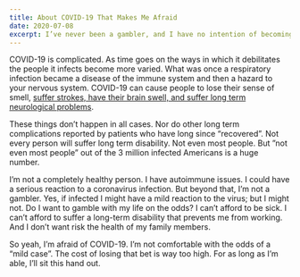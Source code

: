 ```yaml
---
title: About COVID-19 That Makes Me Afraid
date: 2020-07-08
excerpt: I’ve never been a gambler, and I have no intention of becoming one now.
---
```

<span class="dropcap">C</span>OVID-19 is complicated. As time goes on the ways in which it debilitates the people it infects become more varied. What was once a respiratory infection became a disease of the immune system and then a hazard to your nervous system. COVID-19 can cause people to lose their sense of smell, [suffer strokes, have their brain swell, and suffer long term neurological problems](https://www.theguardian.com/world/2020/jul/08/warning-of-serious-brain-disorders-in-people-with-mild-covid-symptoms).

These things don’t happen in all cases. Nor do other long term complications reported by patients who have long since “recovered”. Not every person will suffer long term disability. Not even most people. But ”not even most people” out of the 3 million infected Americans is a huge number.

I’m not a completely healthy person. I have autoimmune issues. I could have a serious reaction to a coronavirus infection. But beyond that, I’m not a gambler. Yes, if infected I might have a mild reaction to the virus; but I might not. Do I want to gamble with my life on the odds? I can’t afford to be sick. I can’t afford to suffer a long-term disability that prevents me from working. And I don’t want risk the health of my family members.

So yeah, I’m afraid of COVID-19. I’m not comfortable with the odds of a “mild case”. The cost of losing that bet is way too high. For as long as I’m able, I’ll sit this hand out.